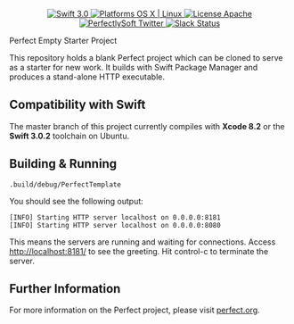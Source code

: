 
<p align="center">
    <a href="https://developer.apple.com/swift/" target="_blank">
        <img src="https://img.shields.io/badge/Swift-3.0-orange.svg?style=flat" alt="Swift 3.0">
    </a>
    <a href="https://developer.apple.com/swift/" target="_blank">
        <img src="https://img.shields.io/badge/Platforms-OS%20X%20%7C%20Linux%20-lightgray.svg?style=flat" alt="Platforms OS X | Linux">
    </a>
    <a href="http://perfect.org/licensing.html" target="_blank">
        <img src="https://img.shields.io/badge/License-Apache-lightgrey.svg?style=flat" alt="License Apache">
    </a>
    <a href="http://twitter.com/PerfectlySoft" target="_blank">
        <img src="https://img.shields.io/badge/Twitter-@PerfectlySoft-blue.svg?style=flat" alt="PerfectlySoft Twitter">
    </a>
    <a href="http://perfect.ly" target="_blank">
        <img src="http://perfect.ly/badge.svg" alt="Slack Status">
    </a>
</p>

Perfect Empty Starter Project

This repository holds a blank Perfect project which can be cloned to serve as a starter for new work. It builds with Swift Package Manager and produces a stand-alone HTTP executable.

## Compatibility with Swift

The master branch of this project currently compiles with **Xcode 8.2** or the **Swift 3.0.2** toolchain on Ubuntu.

## Building & Running

```
.build/debug/PerfectTemplate
```

You should see the following output:

```
[INFO] Starting HTTP server localhost on 0.0.0.0:8181
[INFO] Starting HTTP server localhost on 0.0.0.0:8080
```

This means the servers are running and waiting for connections. Access [http://localhost:8181/](http://127.0.0.1:8080/) to see the greeting. Hit control-c to terminate the server.


## Further Information
For more information on the Perfect project, please visit [perfect.org](http://perfect.org).
